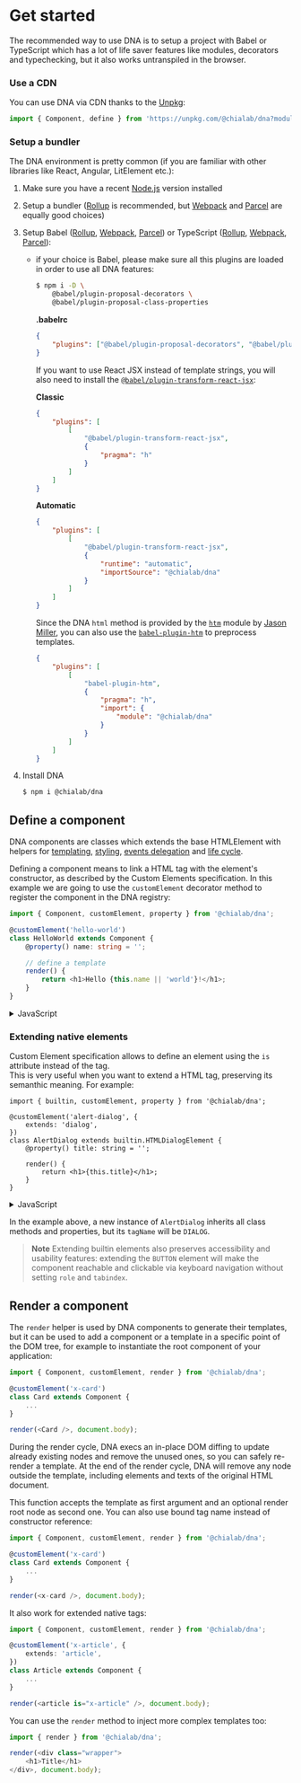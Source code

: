 # Get started

The recommended way to use DNA is to setup a project with Babel or TypeScript which has a lot of life saver features like modules, decorators and typechecking, but it also works untranspiled in the browser.

### Use a CDN

You can use DNA via CDN thanks to the [Unpkg](https://unpkg.com/):

```ts
import { Component, define } from 'https://unpkg.com/@chialab/dna?module';
```

### Setup a bundler

The DNA environment is pretty common (if you are familiar with other libraries like React, Angular, LitElement etc.):

1. Make sure you have a recent [Node.js](https://nodejs.org/en/) version installed
2. Setup a bundler ([Rollup](https://rollupjs.org) is recommended, but [Webpack](https://webpack.js.org/) and [Parcel](https://parceljs.org/) are equally good choices)
3. Setup Babel ([Rollup](https://github.com/rollup/rollup-plugin-babel), [Webpack](https://github.com/babel/babel-loader), [Parcel](https://parceljs.org/transforms.html#babel)) or TypeScript ([Rollup](https://github.com/rollup/rollup-plugin-typescript), [Webpack](https://webpack.js.org/guides/typescript/), [Parcel](https://parceljs.org/transforms.html#typescript)):

    - if your choice is Babel, please make sure all this plugins are loaded in order to use all DNA features:

        ```sh
        $ npm i -D \
            @babel/plugin-proposal-decorators \
            @babel/plugin-proposal-class-properties
        ```

        **.babelrc**

        ```json
        {
            "plugins": ["@babel/plugin-proposal-decorators", "@babel/plugin-proposal-class-properties"]
        }
        ```

        If you want to use React JSX instead of template strings, you will also need to install the [`@babel/plugin-transform-react-jsx`](https://www.npmjs.com/package/@babel/plugin-transform-react-jsx):

        **Classic**

        ```json
        {
            "plugins": [
                [
                    "@babel/plugin-transform-react-jsx",
                    {
                        "pragma": "h"
                    }
                ]
            ]
        }
        ```

        **Automatic**

        ```json
        {
            "plugins": [
                [
                    "@babel/plugin-transform-react-jsx",
                    {
                        "runtime": "automatic",
                        "importSource": "@chialab/dna"
                    }
                ]
            ]
        }
        ```

        Since the DNA `html` method is provided by the [`htm`](https://github.com/developit/htm) module by [Jason Miller](https://github.com/developit), you can also use the [`babel-plugin-htm`](https://www.npmjs.com/package/babel-plugin-htm) to preprocess templates.

        ```json
        {
            "plugins": [
                [
                    "babel-plugin-htm",
                    {
                        "pragma": "h",
                        "import": {
                            "module": "@chialab/dna"
                        }
                    }
                ]
            ]
        }
        ```

4. Install DNA
    ```sh
    $ npm i @chialab/dna
    ```

## Define a component

DNA components are classes which extends the base HTMLElement with helpers for [templating](./templates), [styling](./styles), [events delegation](./events) and [life cycle](./life-cycle).

Defining a component means to link a HTML tag with the element's constructor, as described by the Custom Elements specification.
In this example we are going to use the `customElement` decorator method to register the component in the DNA registry:

```ts
import { Component, customElement, property } from '@chialab/dna';

@customElement('hello-world')
class HelloWorld extends Component {
    @property() name: string = '';

    // define a template
    render() {
        return <h1>Hello {this.name || 'world'}!</h1>;
    }
}
```

<details>
<summary>JavaScript</summary>
<div>

You can use the class decorator if you are using TypeScript or this Babel plugin, otherwise you have to fallback directly using `customElements.define`:

```ts
import { Component, define, html } from '@chialab/dna';

class HelloWorld extends Component {
    static get properties() {
        return {
            name: {
                type: String,
                defaultValue: '',
            },
        };
    }

    // define a template
    render() {
        return html`<h1>Hello ${this.name || 'world'}!</h1>`;
    }
}

define('hello-world', HelloWorld);
```

</div>
</details>

### Extending native elements

Custom Element specification allows to define an element using the `is` attribute instead of the tag.  
This is very useful when you want to extend a HTML tag, preserving its semanthic meaning. For example:

```tsx
import { builtin, customElement, property } from '@chialab/dna';

@customElement('alert-dialog', {
    extends: 'dialog',
})
class AlertDialog extends builtin.HTMLDialogElement {
    @property() title: string = '';

    render() {
        return <h1>{this.title}</h1>;
    }
}
```

<details>
<summary>JavaScript</summary>
<div>

```ts
import { builtin, define, html } from '@chialab/dna';

class AlertDialog extends builtin.HTMLDialogElement {
    static get properties() {
        return {
            title: {
                type: String,
                defaultValue: '',
            },
        };
    }

    render() {
        return html`<h1>${this.title}</h1>`;
    }
}

define('alert-dialog', AlertDialog, {
    extends: 'dialog',
});
```

</div>
</details>

In the example above, a new instance of `AlertDialog` inherits all class methods and properties, but its `tagName` will be `DIALOG`.

> **Note**
> Extending builtin elements also preserves accessibility and usability features: extending the `BUTTON` element will make the component reachable and clickable via keyboard navigation without setting `role` and `tabindex`.

## Render a component

The `render` helper is used by DNA components to generate their templates, but it can be used to add a component or a template in a specific point of the DOM tree, for example to instantiate the root component of your application:

```ts
import { Component, customElement, render } from '@chialab/dna';

@customElement('x-card')
class Card extends Component {
    ...
}

render(<Card />, document.body);
```

During the render cycle, DNA execs an in-place DOM diffing to update already existing nodes and remove the unused ones, so you can safely re-render a template. At the end of the render cycle, DNA will remove any node outside the template, including elements and texts of the original HTML document.

This function accepts the template as first argument and an optional render root node as second one. You can also use bound tag name instead of constructor reference:

```ts
import { Component, customElement, render } from '@chialab/dna';

@customElement('x-card')
class Card extends Component {
    ...
}

render(<x-card />, document.body);
```

It also work for extended native tags:

```ts
import { Component, customElement, render } from '@chialab/dna';

@customElement('x-article', {
    extends: 'article',
})
class Article extends Component {
    ...
}

render(<article is="x-article" />, document.body);
```

You can use the `render` method to inject more complex templates too:

```ts
import { render } from '@chialab/dna';

render(<div class="wrapper">
    <h1>Title</h1>
</div>, document.body);
```
